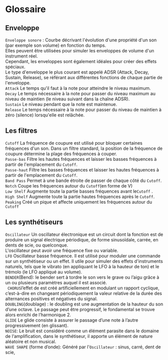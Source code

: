 # Glossaire

## Enveloppe  
`Enveloppe sonore` : Courbe décrivant l'évolution d'une propriété d'un son (par exemple son volume) en fonction du temps.  
Elles peuvent être utilisées pour simuler les enveloppes de volume d'un instrument réel.  
Cependant, les enveloppes sont également idéales pour créer des effets spéciaux.  
Le type d'enveloppe le plus courant est appelé ADSR (Attack, Decay, Sustain, Release), se référant aux différentes fonctions de chaque partie de l'enveloppe.  
`Attack` Le temps qu'il faut à la note pour atteindre le niveau maximum.  
`Decay` Le temps nécessaire à la note pour passer du niveau maximum au niveau de maintien (le niveau suivant dans la chaîne ADSR).  
`Sustain` Le niveau pendant que la note est maintenue.  
`Release` Le temps nécessaire à la note pour passer du niveau de maintien à zéro (silence) lorsqu'elle est relâchée.  

## Les filtres  
`Cutoff` La fréquence de coupure est utilisé pour bloquer certaines fréquences d'un son. Dans un filtre standard, la position de la fréquence de coupure détermine la plage des fréquences à couper.  
`Passe-bas` Filtre les hautes fréquences et laisser les basses fréquences à partir de l'emplacement du `Cutoff`.  
`Passe-haut` Filtre les basses fréquences et laisser les hautes fréquences à partir de l'emplacement du `Cutoff`.  
`Band Pass` Permet à une bande étroite de passer de chaque côté du `Cutoff`.  
`Notch` Coupe les fréquences autour du `Cutoff`(en forme de V)  
`Low Shelf` Augmente toute la partie basses fréquences avant le`Cutoff`  .  
`High Shelf` Augmente toute la partie hautes fréquences après le `Cutoff`.  
`Peaking` Créé un pique et affecte uniquement les fréquences autour du `Cutoff`  

## Les synthétiseurs  

`Oscillateur` Un oscillateur électronique est un circuit dont la fonction est de produire un signal électrique périodique, de forme sinusoïdale, carrée, en dents de scie, ou quelconque.  
L'oscillateur peut avoir une fréquence fixe ou variable.  
`LFO` Oscillateur basse fréquence. Il est utilisé pour moduler une commande sur un synthétiseur ou un effet. Il utile pour simuler des effets d'instruments naturels, tels que le vibrato (en appliquant le LFO à la hauteur de ton) et le trémolo (le LFO appliqué au volume).  
`BENDER`(Bend): le bender sert à tordre le son vers le grave ou l’aigu grâce à un ou plusieurs paramètres auquel il est associé.  
` CHORUS`l’effet de est créé artificiellement en modulant un rapport cyclique, c’est-à-dire en changeant périodiquement la valeur relative de la durée des alternances positives et négatives du signal.  
`DOUBLING`(doublage) : le doubling est une augmentation de la hauteur du son d’une octave. Le passage peut être progressif, le fondamental se trouve alors enrichi de l’harmonique 2.  
`GLIDE` Le glide consiste à assurer le passage d’une note à l’autre progressivement (en glissant).  
`NOISE`: Le bruit est considéré comme un élément parasite dans le domaine de l‘amplification, dans le synthétiseur, il apporte un élément de nature aléatoire et non musical.  
`WAVE SHAPE` (forme d’onde): Généré par l'`Oscillateur` : sinus, carré, dent de scie,


